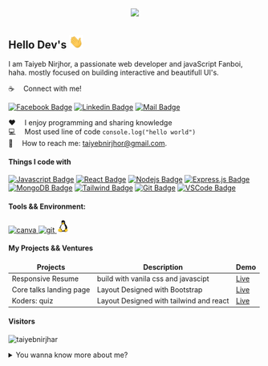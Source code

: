 <meta name="google-site-verification" content="z7rbW8-qAzZ5m1uNMk_J-P63Op-dKCPl589nLk_2G8Y" />
<!------------------------------------------------------>
<h1 align='center'><img src="https://i.ibb.co/QC6Mf8c/banner.png"></h1>
<!---------->

## Hello Dev's <img src="assets/hello.gif" width="28px" alt="hi">

<p align="left">I am Taiyeb Nirjhor, a passionate web developer and javaScript Fanboi, haha. mostly focused on building interactive and beautifull UI's. </p>

<!---------->

:coffee: &emsp;Connect with me!

[![Facebook Badge](https://img.shields.io/badge/Facebook-1877F2?style=for-the-badge&logo=facebook&logoColor=white)](https://www.facebook.com/mdtaiyebnirjhor)  [![Linkedin Badge](https://img.shields.io/badge/LinkedIn-0077B5?style=for-the-badge&logo=linkedin&logoColor=white)](https://www.linkedin.com/in/taiyeb-nirjhor/)  [![Mail Badge](https://img.shields.io/badge/Gmail-D14836?style=for-the-badge&logo=gmail&logoColor=white)](mailto:taiyebnirjhor@gmail.com)

:hearts: &emsp;I enjoy programming and sharing knowledge <br/>
:computer: &emsp;Most used line of code `console.log("hello world")` <br/>
:e-mail: &emsp;How to reach me: taiyebnirjhor@gmail.com.<br/>
<!-- 🤔 &emsp;I’m looking for people who can help me with Outstanding Video ideas and executions.<br/> -->
<!-- ⚡ &emsp;Fun fact: -->

<!-- ![GitHub metrics](https://metrics.lecoq.io/taiyebnirjhar)  -->

#### Things I code with

[![Javascript Badge](https://img.shields.io/badge/-Javascript-F0DB4F?style=for-the-badge&labelColor=black&logo=javascript&logoColor=F0DB4F)](#)  [![React Badge](https://img.shields.io/badge/-React-61DBFB?style=for-the-badge&labelColor=black&logo=react&logoColor=61DBFB)](#)  [![Nodejs Badge](https://img.shields.io/badge/-Nodejs-3C873A?style=for-the-badge&labelColor=black&logo=node.js&logoColor=3C873A)](#) [![Express.js Badge](https://img.shields.io/badge/Express.js-000000?style=for-the-badge&logo=express&logoColor=white)](#) [![MongoDB Badge](https://img.shields.io/badge/MongoDB-4EA94B?style=for-the-badge&logo=mongodb&logoColor=white)](#)  [![Tailwind Badge](https://img.shields.io/badge/Tailwind%20CSS-092749?style=for-the-badge&logo=tailwindcss&logoColor=06B6D4&labelColor=000000)](#)  [![Git Badge](https://img.shields.io/badge/Git-F05032?style=for-the-badge&logo=git&logoColor=white)](#) [![VSCode Badge](https://img.shields.io/badge/Visual_Studio-5C2D91?style=for-the-badge&logo=visual%20studio&logoColor=white)](#) 



<h4 align="left">Tools && Environment:</h4>
<p align="left"> 
 <!--js-->
  <!--   <a href="https://developer.mozilla.org/en-US/docs/Web/JavaScript" target="_blank" rel="noreferrer"> 
    <img src="https://raw.githubusercontent.com/devicons/devicon/master/icons/javascript/javascript-original.svg" alt="javascript" width="25" height="25"/>
  </a> -->
  <!--  canva  -->
  <a href="https://www.canva.com" target="_blank" rel="noreferrer"> 
    <img src="https://www.vectorlogo.zone/logos/canva/canva-icon.svg" alt="canva" width="25" height="25"/> 
  </a> 
  
 <!--  git  -->
  <a href="https://git-scm.com/" target="_blank" rel="noreferrer"> 
    <img src="https://www.vectorlogo.zone/logos/git-scm/git-scm-icon.svg" alt="git" width="25" height="25"/> 
  </a> 
    <!-- cloudflare 
  <a href="https://www.cloudflare.com" target="_blank" rel="noreferrer">
    <img src="https://www.vectorlogo.zone/logos/cloudflare/cloudflare-icon.svg" alt="linux" width="25" height="25"/> 
  </a> -->
<!-- linux -->
  <a href="https://www.linux.org/" target="_blank" rel="noreferrer">
    <img src="https://raw.githubusercontent.com/devicons/devicon/master/icons/linux/linux-original.svg" alt="linux" width="25" height="25"/> 
  </a>
 
  
</p>
    
    
    
#### My Projects && Ventures

<table>
  <thead align="center">
    <tr border: none;>
      <td><b>Projects</b></td>
      <td><b>Description</b></td>
      <td><b>Demo</b></td>
    </tr>
  </thead>
  <tbody>
    <tr>
      <td>Responsive Resume</td>
      <td>build with vanila css and javascipt</td>
      <td><a href="https://taiyebnirjhar.github.io/responsive-resume-site/" target="_blank">Live</a></td>
    </tr>
     <tr>
      <td>Core talks landing page</td>
      <td>Layout Designed with Bootstrap</td>
      <td><a href="https://taiyebnirjhar.github.io/Core-talks-edu/" target="_blank">Live</a></td>
    </tr>
    <tr>
      <td>Koders: quiz</td>
      <td>Layout Designed with tailwind and react</td>
      <td><a href="https://gleeful-palmier-5779c5.netlify.app/" target="_blank">Live</a></td>
    </tr>
  </tbody>
</table>    
    
    
<!---------->
#### Visitors 
<p align="left"> <img src="https://komarev.com/ghpvc/?username=taiyebnirjhar&label=Profile%20views&color=0e75b6&style=flat" alt="taiyebnirjhar" /> </p>
<!------------------------------------------------------>

<details>
<summary>
  You wanna know more about me?
</summary>

<br >

#### Github Stats

![taiyeb nirjhor's github stats](https://github-readme-stats.vercel.app/api/top-langs?username=taiyebnirjhar&show_icons=true&theme=tokyonight&hide=contribs,prs)
  
![taiyeb nirjhor's github stats](https://github-readme-stats.vercel.app/api?username=taiyebnirjhar&count_private=true&theme=tokyonight&hide=contribs,prs)

</details>


 





